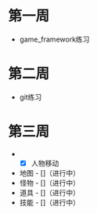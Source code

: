 # 第一周
* game_framework练习
# 第二周
* git练习
# 第三周
* - [x] 人物移动 
* 地图 - []（进行中）
* 怪物 - []（进行中）
* 道具 - []（进行中）
* 技能 - []（进行中）
	